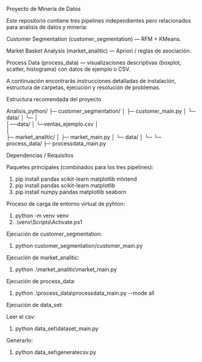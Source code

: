 Proyecto de Minería de Datos

Este repositorio contiene tres pipelines independientes pero relacionados para análisis de datos y minería:

Customer Segmentation (customer_segmentation) — RFM + KMeans.

Market Basket Analysis (market_analitic) — Apriori / reglas de asociación.

Process Data (process_data) — visualizaciones descriptivas (boxplot, scatter, histograma) con datos de ejemplo o CSV.

A continuación encontrarás instrucciones detalladas de instalación, estructura de carpetas, ejecución y resolución de problemas.


Estructura recomendada del proyecto


Analisis_python/
├─ customer_segmentation/
│  ├─ customer_main.py
│  └─ data/
│     └─
│  
│──data/
│   └─ventas_ejemplo.csv
│  
│  
├─ market_analitic/
│  ├─ market_main.py
│  └─ data/
│     └─
└─ process_data/
   ├─ processdata_main.py




Dependencias / Requisitos

Paquetes principales (combinados para los tres pipelines):

1. pip install pandas scikit-learn matplotlib mlxtend 
2. pip install pandas scikit-learn matplotlib 
3. pip install numpy pandas matplotlib seaborn

Proceso de carga de entorno virtual de pyhton: 
1. python -m venv venv 
2. .\venv\Scripts\Activate.ps1


Ejecución de customer_segmentation: 

1. python customer_segmentation/customer_main.py 

Ejecución de market_analitic: 

1. python .\market_analitic\market_main.py 

Ejecución de process_data: 

1. python .\process_data\processdata_main.py --mode all

Ejecución de data_set:

Leer el csv:

1. python data_set\dataset_main.py


Generarlo:

1. python data_set\generatecsv.py
